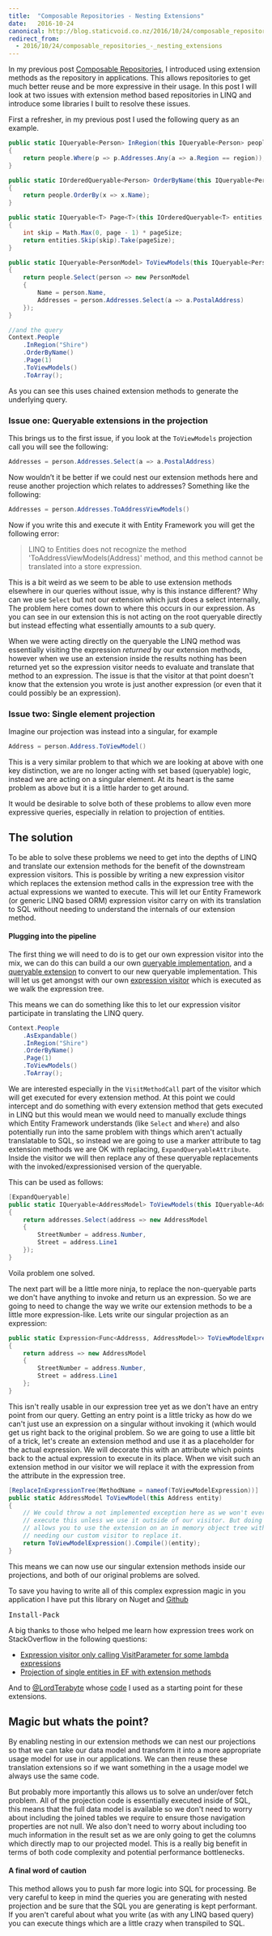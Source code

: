 ```yaml
---
title:  "Composable Repositories - Nesting Extensions"
date:   2016-10-24
canonical: http://blog.staticvoid.co.nz/2016/10/24/composable_repositories_-_nesting_extensions
redirect_from:
  - 2016/10/24/composable_repositories_-_nesting_extensions
---
```

In my previous post [Composable Repositories](http://blog.staticvoid.co.nz/2015/9/8/composable_repositories), I introduced using extension methods as the repository in applications. This allows repositories to get much better reuse and be more expressive in their usage. In this post I will look at two issues with extension method based repositories in LINQ and introduce some libraries I built to resolve these issues.

First a refresher, in my previous post I used the following query as an example.

``` csharp
public static IQueryable<Person> InRegion(this IQueryable<Person> people, string region)
{
    return people.Where(p => p.Addresses.Any(a => a.Region == region));
}

public static IOrderedQueryable<Person> OrderByName(this IQueryable<Person> people)
{
    return people.OrderBy(x => x.Name);
}

public static IQueryable<T> Page<T>(this IOrderedQueryable<T> entities, int page, int pageSize = 3)
{
    int skip = Math.Max(0, page - 1) * pageSize;
    return entities.Skip(skip).Take(pageSize);
}

public static IQueryable<PersonModel> ToViewModels(this IQueryable<Person> people)
{
    return people.Select(person => new PersonModel
    {
        Name = person.Name,
        Addresses = person.Addresses.Select(a => a.PostalAddress)
    });
}

//and the query
Context.People
    .InRegion("Shire")
    .OrderByName()
    .Page(1)
    .ToViewModels()
    .ToArray();
```

As you can see this uses chained extension methods to generate the underlying query.

### Issue one: Queryable extensions in the projection

This brings us to the first issue, if you look at the `ToViewModels` projection call you will see the following:

``` csharp
Addresses = person.Addresses.Select(a => a.PostalAddress)
```

Now wouldn’t it be better if we could nest our extension methods here and reuse another projection which relates to addresses? Something like the following:

``` csharp
Addresses = person.Addresses.ToAddressViewModels()
```

Now if you write this and execute it with Entity Framework you will get the following error:

> LINQ to Entities does not recognize the method 'ToAddressViewModels(Address)' method, and this method cannot be translated into a store expression.

This is a bit weird as we seem to be able to use extension methods elsewhere in our queries without issue, why is this instance different? Why can we use `Select` but not our extension which just does a select internally, The problem here comes down to where this occurs in our expression. As you can see in our extension this is not acting on the root queryable directly but instead effecting what essentially amounts to a sub query.

When we were acting directly on the queryable the LINQ method was essentially visiting the expression *returned* by our extension methods, however when we use an extension inside the results nothing has been returned yet so the expression visitor needs to evaluate and translate that method to an expression. The issue is that the visitor at that point doesn't know that the extension you wrote is just another expression (or even that it could possibly be an expression).

### Issue two: Single element projection

Imagine our projection was instead into a singular, for example

``` csharp
Address = person.Address.ToViewModel()
```

This is a very similar problem to that which we are looking at above with one key distinction, we are no longer acting with set based (queryable) logic, instead we are acting on a singular element. At its heart is the same problem as above but it is a little harder to get around.

It would be desirable to solve both of these problems to allow even more expressive queries, especially in relation to projection of entities.

## The solution

To be able to solve these problems we need to get into the depths of LINQ and translate our extension methods for the benefit of the downstream expression visitors. This is possible by writing a new expression visitor which replaces the extension method calls in the expression tree with the actual expressions we wanted to execute. This will let our Entity Framework (or generic LINQ based ORM) expression visitor carry on with its translation to SQL without needing to understand the internals of our extension method.

#### Plugging into the pipeline

The first thing we will need to do is to get our own expression visitor into the mix, we can do this can build a our own [queryable implementation](https://github.com/lukemcgregor/LinqExpander/blob/master/LinqExpander/ExpandableQuery.cs), and a [queryable extension](https://github.com/lukemcgregor/LinqExpander/blob/master/LinqExpander/AsExpandableExtension.cs) to convert to our new queryable implementation. This will let us get amongst with our own [expression visitor](https://github.com/lukemcgregor/LinqExpander/blob/master/LinqExpander/ExpandableVisitor.cs) which is executed as we walk the expression tree.

This means we can do something like this to let our expression visitor participate in translating the LINQ query.

``` csharp
Context.People
    .AsExpandable()
    .InRegion("Shire")
    .OrderByName()
    .Page(1)
    .ToViewModels()
    .ToArray();
```

We are interested especially in the `VisitMethodCall` part of the visitor which will get executed for every extension method. At this point we could intercept and do something with every extension method that gets executed in LINQ but this would mean we would need to manually exclude things which Entity Framework understands (like `Select` and `Where`) and also potentially run into the same problem with things which aren't actually translatable to SQL, so instead we are going to use a marker attribute to tag extension methods we are OK with replacing, `ExpandQueryableAttribute`. Inside the visitor we will then replace any of these queryable replacements with the invoked/expressionised version of the queryable.

This can be used as follows:

``` csharp
[ExpandQueryable]
public static IQueryable<AddressModel> ToViewModels(this IQueryable<Address> addresses)
{
    return addresses.Select(address => new AddressModel
    {
        StreetNumber = address.Number,
        Street = address.Line1
    });
}
```

Voila problem one solved.

The next part will be a little more ninja, to replace the non-queryable parts we don't have anything to invoke and return us an expression. So we are going to need to change the way we write our extension methods to be a little more expression-like. Lets write our singular projection as an expression:

``` csharp
public static Expression<Func<Addresss, AddressModel>> ToViewModelExpression()
{
    return address => new AddressModel
    {
        StreetNumber = address.Number,
        Street = address.Line1
    };
}
```

This isn't really usable in our expression tree yet as we don't have an entry point from our query. Getting an entry point is a little tricky as how do we can't just use an expression on a singular without invoking it (which would get us right back to the original problem. So we are going to use a little bit of a trick, let's create an extension method and use it as a placeholder for the actual expression. We will decorate this with an attribute which points back to the actual expression to execute in its place. When we visit such an extension method in our visitor we will replace it with the expression from the attribute in the expression tree.

``` csharp
[ReplaceInExpressionTree(MethodName = nameof(ToViewModelExpression))]
public static AddressModel ToViewModel(this Address entity)
{
    // We could throw a not implemented exception here as we won't ever
    // execute this unless we use it outside of our visitor. But doing this
    // allows you to use the extension on an in memory object tree without
    // needing our custom visitor to replace it.
    return ToViewModelExpression().Compile()(entity);
}
```

This means we can now use our singular extension methods inside our projections, and both of our original problems are solved.

To save you having to write all of this complex expression magic in you application I have put this library on Nuget and [Github](https://github.com/lukemcgregor/LinqExpander)

<pre class="nuget-button" style="width:100px">Install-Package StaticVoid.Core.IO</pre>

A big thanks to those who helped me learn how expression trees work on StackOverflow in the following questions:

 - [Expression visitor only calling VisitParameter for some lambda expressions](http://stackoverflow.com/q/39864270/1070291)
 - [Projection of single entities in EF with extension methods](http://stackoverflow.com/q/39585427/1070291)

And to [@LordTerabyte](http://stackoverflow.com/a/10726256/1070291)  whose [code](http://pastebin.com/4fMjaCMV) I used as a starting point for these extensions.

## Magic but whats the point?

By enabling nesting in our extension methods we can nest our projections so that we can take our data model and transform it into a more appropriate usage model for use in our applications. We can then reuse these translation extensions so if we want something in the a usage model we always use the same code.

But probably more importantly this allows us to solve an under/over fetch problem. All of the projection code is essentially executed inside of SQL, this means that the full data model is available so we don't need to worry about including the joined tables we require to ensure those navigation properties are not null. We also don't need to worry about including too much information in the result set as we are only going to get the columns which directly map to our projected model. This is a really big benefit in terms of both code complexity and potential performance bottlenecks.

#### A final word of caution

This method allows you to push far more logic into SQL for processing. Be very careful to keep in mind the queries you are generating with nested projection and be sure that the SQL you are generating is kept performant. If you aren't careful about what you write (as with any LINQ based query) you can execute things which are a little crazy when transpiled to SQL.
